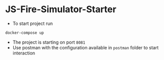 # JS-Fire-Simulator-Starter

- To start project run
```
docker-compose up
```
- The project is starting on port `8081`
- Use postman with the configuration available in `postman` folder to start interaction 

